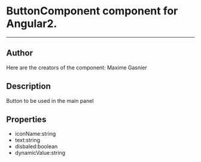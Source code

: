 # ButtonComponent component for Angular2. 
*** 
## Author 
 Here are the creators of the component: Maxime Gasnier
## Description 
 Button to be used in the main panel 
## Properties 
- iconName:string
- text:string
- disbaled:boolean
- dynamicValue:string
